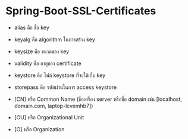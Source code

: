 # Spring-Boot-SSL-Certificates

- alias คือ ชื่อ key
- keyalg คือ algorithm ในการสร้าง key
- keysize คือ ขนาดของ key 
- validity คือ อายุของ certificate 
- keystore คือ ไฟล์ keystore ที่จะใช้เก็บ key
- storepass คือ รหัสผ่านในการ access keystore


- [CN] หรือ Common Name (ชื่อเครื่อง server หรือชื่อ domain เช่น [localhost, domain.com, laptop-lcvemhb7]) 
- [OU] หรือ Organizational Unit
- [O] หรือ Organization
